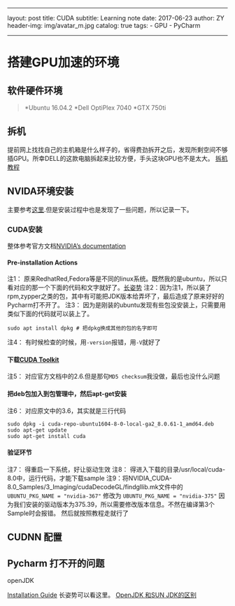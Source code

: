 ﻿---
layout:     post
title:      CUDA
subtitle:   Learning note
date:       2017-06-23
author:     ZY
header-img: img/avatar_m.jpg
catalog: 	 true
tags:
    - GPU
    - PyCharm

------
# 搭建GPU加速的环境
## 软件硬件环境
>*Ubuntu 16.04.2
>*Dell OptiPlex 7040
>*GTX 750ti
## 拆机
提前网上找找自己的主机箱是什么样子的，省得费劲拆开之后，发现所剩空间不够插GPU。所幸DELL的这款电脑拆起来比较方便，手头这块GPU也不是太大。
[拆机教程](http://www.pcpop.com/view/1/1579/1579002_all.shtml?r=31190032)

## NVIDA环境安装
主要参考[这里](http://crescentmoon.info/2017/02/23/install-tensorflow-with-gpu-support-for-ubuntu/).但是安装过程中也是发现了一些问题，所以记录一下。
### CUDA安装
整体参考官方文档[NVIDIA’s documentation](http://docs.nvidia.com/cuda/cuda-installation-guide-linux/#axzz4VZnqTJ2A)
#### Pre-installation Actions
注1： 原来RedhatRed,Fedora等是不同的linux系统。既然我的是ubuntu，所以只看对应的那一个下面的代码和文字就好了。[长姿势](http://blog.sciencenet.cn/blog-252888-718484.html)
注2：因为注1，所以装了rpm,zypper之类的包，其中有可能把JDK版本给弄坏了，最后造成了原来好好的Pycharm打不开了。
注3： 因为是刚装的ubuntu发现有些包没安装上，只需要用类似下面的代码就可以装上了。
```
sudo apt install dpkg # 把dpkg换成其他的包的名字即可
```
注4： 有时候检查的时候，用`-version`报错，用`-V`就好了
####  下载[CUDA Toolkit](https://developer.nvidia.com/cuda-downloads)
注5： 对应官方文档中的2.6.但是那句`MD5 checksum`我没做，最后也没什么问题

#### 把deb包加入到包管理中，然后apt-get安装
注6： 对应原文中的3.6，其实就是三行代码
```
sudo dpkg -i cuda-repo-ubuntu1604-8-0-local-ga2_8.0.61-1_amd64.deb
sudo apt-get update
sudo apt-get install cuda
```

#### 验证环节
注7： 得重启一下系统，好让驱动生效
注8： 得进入下载的目录/usr/local/cuda-8.0中，运行代码，才能下载sample
注9：将NVIDIA_CUDA-8.0_Samples/3_Imaging/cudaDecodeGL/findgllib.mk文件中的`UBUNTU_PKG_NAME = "nvidia-367"`
修改为
`UBUNTU_PKG_NAME = "nvidia-375"`
因为我们安装的驱动版本为375.39，所以需要修改版本信息。不然在编译第3个Sample时会报错。
然后就按照教程走就行了


##  CUDNN 配置

## Pycharm 打不开的问题
openJDK

[Installation Guide](https://www.jetbrains.com/pycharm-edu/quickstart/installation.html#linux)
长姿势可以看这里。
[OpenJDK 和SUN JDK的区别](https://www.zhihu.com/question/19646618)